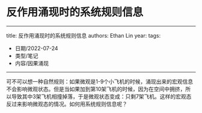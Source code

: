 # 反作用涌现时的系统规则信息


---
title: 反作用涌现时的系统规则信息
authors: Ethan Lin
year:
tags:
  - 日期/2022-07-24 
  - 类型/笔记 
  - 内容/因果涌现 
---



可不可以想一种自然规则：如果微观是1-9个小飞机的时候，涌现出来的宏观信息不会影响微观状态。但是当如果加到第10架飞机的时候，因为在空间中拥挤，所以导致其中3架飞机相撞掉落，于是微观状态变成：只剩7架飞机。这样的宏观态反过来影响微观态的情况。如何用系统规则信息呢？
